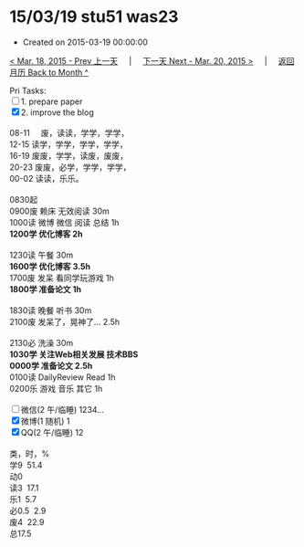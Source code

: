 # 15/03/19 stu51 was23

- Created on 2015-03-19 00:00:00

[< Mar. 18, 2015 - Prev 上一天](_archived/lifelogs/2015/03/d18.md) &nbsp; &nbsp; | &nbsp; &nbsp; [下一天 Next - Mar. 20, 2015 >](_archived/lifelogs/2015/03/d20.md) &nbsp; &nbsp; |  &nbsp; &nbsp; [返回月历 Back to Month ^](_archived/lifelogs/2015/03/index.md)
<br/><div>Pri Tasks:<br/><input type="checkbox" />1. prepare paper</div><div><input type="checkbox" checked="true" />2. improve the blog</div><div><div><br/></div>08-11     废，读读，学学，学学，<br/>12-15 读学，学学，学学，学学，<br/>16-19 废废，学学，读废，废废，<br/>20-23 废废，必学，学学，学学，</div><div>00-02 读读，乐乐。<br/><div><br/></div>0830起<br/>0900废 赖床 无效阅读 30m</div><div>1000读 微博 微信 阅读 总结 1h<br/><b>1200学 优化博客 2h</b><div><br/></div>1230读 午餐 30m<br/><b>1600学 优化博客 3.5h</b> <br/><div>1700废 发呆 看同学玩游戏 1h</div><div><b>1800学 准备论文 1h</b></div><div><br/></div>1830读 晚餐 听书 30m</div><div>2100废 发呆了，晃神了… 2.5h</div><div><br/></div><div>2130必 洗澡 30m</div><div><b>1030学 关注Web相关发展 技术BBS </b></div><div><b>0000学 准备论文 </b><b>2.5h</b></div><div>0100读 DailyReview Read 1h</div><div>0200乐 游戏 音乐 其它 1h</div><div><br/><input type="checkbox" />微信(2 午/临睡) 1234…<br/><input type="checkbox" checked="true" />微博(1 随机) 1<br/><input type="checkbox" checked="true" />QQ(2 午/临睡) 12<br/><div><br/></div>类，时，%<br/>学9  51.4<br/>动0<br/>读3  17.1<br/>乐1  5.7<br/>必0.5  2.9<br/>废4  22.9<br/>总17.5</div>
